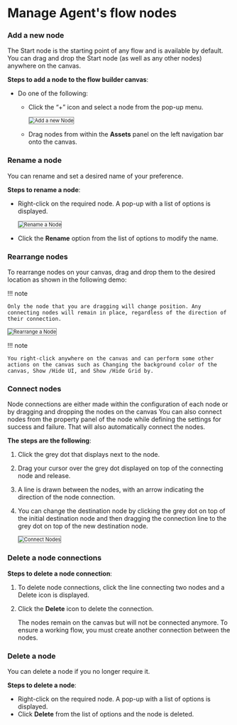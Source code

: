 # Manage Agent's flow nodes

### Add a new node

The Start node is the starting point of any flow and is available by default. You can drag and drop the Start node (as well as any other nodes) anywhere on the canvas.

**Steps to add a node to the flow builder canvas**:

* Do one of the following:
    * Click the “+” icon and select a node from the pop-up menu.

        <img src="../images/add-a-new-node.png" alt="Add a new Node" title="Add a new Node" style="border: 1px solid gray; zoom:80%;">

    * Drag nodes from within the **Assets** panel on the left navigation bar onto the canvas.

### Rename a node

You can rename and set a desired name of your preference.

**Steps to rename a node**:

* Right-click on the required node. A pop-up with a list of options is displayed.

    <img src="../images/rename-a-node.png" alt="Rename a Node" title="Rename a Node" style="border: 1px solid gray; zoom:80%;">

* Click the **Rename** option from the list of options to modify the name.


### Rearrange nodes

To rearrange nodes on your canvas, drag and drop them to the desired location as shown in the following demo:

!!! note

    Only the node that you are dragging will change position. Any connecting nodes will remain in place, regardless of the direction of their connection.

<img src="../images/rearrange-a-node.gif" alt="Rearrange a Node" title="Rearrange a Node" style="border: 1px solid gray; zoom:80%;">

!!! note

    You right-click anywhere on the canvas and can perform some other actions on the canvas such as Changing the background color of the canvas, Show /Hide UI, and Show /Hide Grid by.


### Connect nodes

Node connections are either made within the configuration of each node or by dragging and dropping the nodes on the canvas You can also connect nodes from the property panel of the node while defining the settings for success and failure. That will also automatically connect the nodes.

**The steps are the following**:

1. Click the grey dot that displays next to the node.
2. Drag your cursor over the grey dot displayed on top of the connecting node and release.
3. A line is drawn between the nodes, with an arrow indicating the direction of the node connection.
4. You can change the destination node by clicking the grey dot on top of the initial destination node and then dragging the connection line to the grey dot on top of the new destination node.

    <img src="../images/connect-nodes.gif" alt="Connect Nodes" title="Connect Nodes" style="border: 1px solid gray; zoom:80%;">


### Delete a node connections

**Steps to delete a node connection**:

1. To delete node connections, click the line connecting two nodes and a Delete icon is displayed.
2. Click the **Delete** icon to delete the connection.

    The nodes remain on the canvas but will not be connected anymore. To ensure a working flow, you must create another connection between the nodes.


### Delete a node

You can delete a node if you no longer require it.

**Steps to delete a node**:

* Right-click on the required node. A pop-up with a list of options is displayed.
* Click **Delete** from the list of options and the node is deleted.